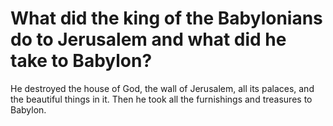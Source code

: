 # What did the king of the Babylonians do to Jerusalem and what did he take to Babylon?

He destroyed the house of God, the wall of Jerusalem, all its palaces, and the beautiful things in it. Then he took all the furnishings and treasures to Babylon. 